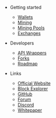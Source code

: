 - Getting started

  - [Wallets](wallets.md)
  - [Mining](mining.md)
  - [Mining Pools](mining-pools.md)
  - [Exchanges](exchanges.md)
  
- Developers

  - [API Wrappers](api-wrappers.md)
  - [Forks](forks.md)
  - [Roadmap](roadmap.md)

- Links
  - [Official Website](https://arionum.com)
  - [Block Explorer](https://arionum.info)
  - [GitHub](https://github.com/arionum)
  - [Forum](https://forum.arionum.com)
  - [Discord](https://discordapp.com/invite/ZkrFqt4)
  - [Whitepaper](https://arionum.com/wp.pdf)
